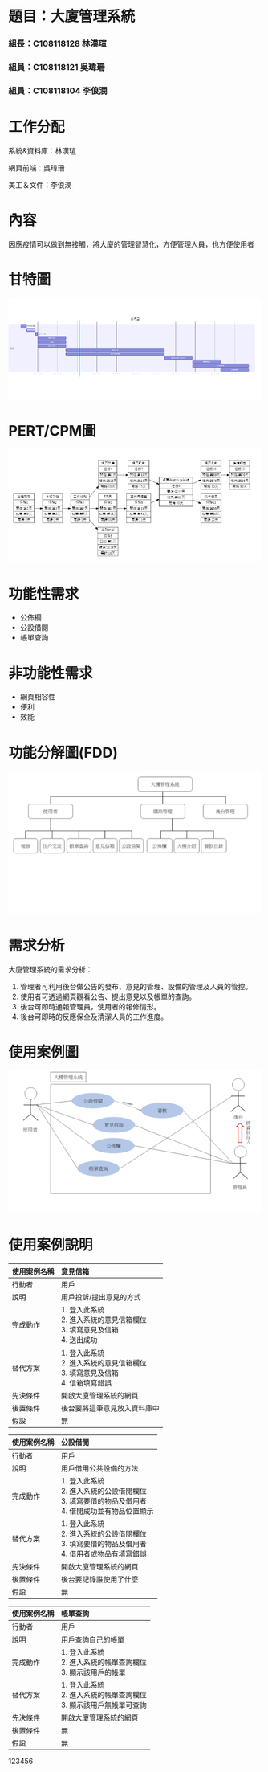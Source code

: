 # 題目：大廈管理系統
### 組長：C108118128 林漢瑄
### 組員：C108118121 吳瑋珊
### 組員：C108118104 李俍潣

# 工作分配
系統&資料庫：林漢瑄

網頁前端：吳瑋珊

美工＆文件：李俍潣

# 內容
因應疫情可以做到無接觸，將大廈的管理智慧化，方便管理人員，也方便使用者

# 甘特圖

![new fig](gantt.png "gantt")

# PERT/CPM圖
![new fig](PERT-CPM.jpg "PERT/CPM")

# 功能性需求
* 公佈欄
* 公設借閱
* 帳單查詢

# 非功能性需求
* 網頁相容性
* 便利
* 效能

# 功能分解圖(FDD)
![new fig](FDD.png "FDD")

# 需求分析
大廈管理系統的需求分析：
1. 管理者可利用後台做公告的發布、意見的管理、設備的管理及人員的管控。
2. 使用者可透過網頁觀看公告、提出意見以及帳單的查詢。
3. 後台可即時通報管理員，使用者的報修情形。
4. 後台可即時的反應保全及清潔人員的工作進度。

# 使用案例圖
![new fig](usecasediagram.png "usecasediagram")

# 使用案例說明
|使用案例名稱|意見信箱|
|:---|:---|
|行動者|用戶|
|說明|用戶投訴/提出意見的方式|
|完成動作|1. 登入此系統<br>2. 進入系統的意見信箱欄位<br>3. 填寫意見及信箱<br>4. 送出成功|
|替代方案|1. 登入此系統<br>2. 進入系統的意見信箱欄位<br>3. 填寫意見及信箱<br>4. 信箱填寫錯誤|
|先決條件|開啟大廈管理系統的網頁|
|後置條件|後台要將這筆意見放入資料庫中|
|假設|無|

|使用案例名稱|公設借閱|
|:---|:---|
|行動者|用戶|
|說明|用戶借用公共設備的方法|
|完成動作|1. 登入此系統<br>2. 進入系統的公設借閱欄位<br>3. 填寫要借的物品及借用者<br>4. 借閱成功並有物品位置顯示|
|替代方案|1. 登入此系統<br>2. 進入系統的公設借閱欄位<br>3. 填寫要借的物品及借用者<br>4. 借用者或物品有填寫錯誤|
|先決條件|開啟大廈管理系統的網頁|
|後置條件|後台要記錄誰使用了什麼|
|假設|無|

|使用案例名稱|帳單查詢|
|:---|:---|
|行動者|用戶|
|說明|用戶查詢自己的帳單|
|完成動作|1. 登入此系統<br>2. 進入系統的帳單查詢欄位<br>3. 顯示該用戶的帳單|
|替代方案|1. 登入此系統<br>2. 進入系統的帳單查詢欄位<br>3. 顯示該用戶無帳單可查詢|
|先決條件|開啟大廈管理系統的網頁|
|後置條件|無|
|假設|無|


123456
